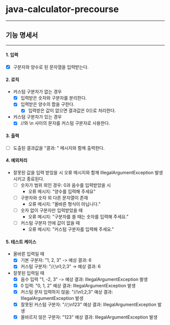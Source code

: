 # java-calculator-precourse

***

## 기능 명세서

***

#### 1. 입력

- [X] 구분자와 양수로 된 문자열을 입력받는다.

#### 2. 로직

- 커스텀 구분자가 없는 경우
    - [x] 입력받은 숫자와 구분자를 분리한다.
    - [x] 입력받은 양수의 합을 구한다.
        - [x] 입력받은 값이 없으면 결과값은 0으로 처리한다.
- 커스텀 구분자가 있는 경우
    - [x] //와 \n 사이의 문자를 커스텀 구분자로 사용한다.

#### 3. 출력

- [ ] 도출된 결과값을 "결과: " 메시지와 함께 출력한다.

#### 4. 예외처리

- 잘못된 값을 입력 받았을 시 오류 메시지와 함께 IllegalArgumentException 발생시키고 종료된다.
    - [ ] 숫자가 범위 외인 경우: 0과 음수를 입력받았을 시
        - 오류 메시지: "양수를 입력해 주세요"
    - [ ] 구분자와 숫자 외 다른 문자열이 존재
        - 오류 메시지: "올바른 형식이 아닙니다."
    - [ ] 숫자 없이 구분자만 입력받았을 때
        - 오류 메시지: "구분자를 쓸 때는 숫자를 입력해 주세요."
    - [ ] 커스텀 구분자 안에 값이 없을 때
        - 오류 메시지: "커스텀 구분자를 입력해 주세요."

#### 5. 테스트 케이스

- 올바른 입력일 때
    - [X] 기본 구분자: "1, 2, 3" -> 예상 결과: 6
    - [X] 커스텀 구분자: "//;\n1;2;3" -> 예상 결과: 6

- 잘못된 입력일 때
    - [X] 음수 입력  "1, -2, 3" -> 예상 결과: IllegalArgumentException 발생
    - [X] 0 입력: "0, 1, 2" 예상 결과: IllegalArgumentException 발생
    - [X] 커스텀 문자 입력하지 않음: "//\n1;2;3" 예상 결과: IllegalArgumentException 발생
    - [X] 잘못된 커스텀 구분자: "//;\n1$2$3" 예상 결과: IllegalArgumentException 발생
    - [X] 올바르지 않은 구분자: "1$2$3" 예상 결과: IllegalArgumentException 발생
